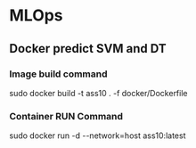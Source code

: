 # MLOps
## Docker predict SVM and DT

### Image build command 
sudo docker build -t ass10 . -f docker/Dockerfile

### Container RUN Command
sudo docker run -d --network=host ass10:latest